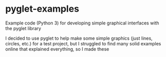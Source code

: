 # pyglet-examples
Example code (Python 3) for developing simple graphical interfaces with the pyglet library

I decided to use pyglet to help make some simple graphics (just lines, circles, etc.) for a test project, but I struggled to find many solid examples online that explained everything, so I made these

